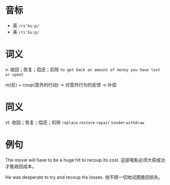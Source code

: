 # 音标

- 英 `/rɪ'kuːp/`
- 美 `/ri'ku:p/`

# 词义

v. 收回；恢复；偿还；扣除
`to get back an amount of money you have lost or spent`



re(反) + coup(意外的行动) → 对意外行为的反馈 → 补偿

# 同义

vt. 收回；恢复；偿还；扣除
`replace` `restore` `repair` `tender` `withdraw`

# 例句

The movie will have to be a huge hit to recoup its cost.
这部电影必须大获成功才能收回成本。

He was desperate to try and recoup his losses.
他不顾一切地试图挽回损失。


